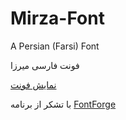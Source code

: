 # Mirza-Font
A Persian (Farsi) Font

فونت فارسی میرزا

[نمایش فونت](http://rastikerdar.github.io/mirza-font/)

با تشکر از برنامه [FontForge](https://fontforge.github.io)

